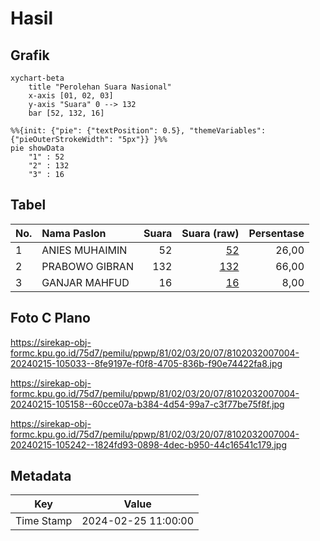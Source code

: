 # Hasil

## Grafik

```mermaid
xychart-beta
    title "Perolehan Suara Nasional"
    x-axis [01, 02, 03]
    y-axis "Suara" 0 --> 132
    bar [52, 132, 16]
```

```mermaid
%%{init: {"pie": {"textPosition": 0.5}, "themeVariables": {"pieOuterStrokeWidth": "5px"}} }%%
pie showData
    "1" : 52
    "2" : 132
    "3" : 16
```

## Tabel

| No. | Nama Paslon    | Suara | Suara (raw) | Persentase |
|:--- |:-------------- | -----:| -----------:| ----------:|
| 1   | ANIES MUHAIMIN | 52    | [52][p-1]   | 26,00      |
| 2   | PRABOWO GIBRAN | 132   | [132][p-2]  | 66,00      |
| 3   | GANJAR MAHFUD  | 16    | [16][p-3]   | 8,00       |


[p-1]: https://github.com/gigit-pemilu/pemilu-2024/blob/main/pilpres/hitung-suara/sub/81-maluku/sub/02-maluku-tenggara/sub/03-kei-besar/sub/2007-depur/sub/004-tps/sub/paslon-1.txt
[p-2]: https://github.com/gigit-pemilu/pemilu-2024/blob/main/pilpres/hitung-suara/sub/81-maluku/sub/02-maluku-tenggara/sub/03-kei-besar/sub/2007-depur/sub/004-tps/sub/paslon-2.txt
[p-3]: https://github.com/gigit-pemilu/pemilu-2024/blob/main/pilpres/hitung-suara/sub/81-maluku/sub/02-maluku-tenggara/sub/03-kei-besar/sub/2007-depur/sub/004-tps/sub/paslon-3.txt

## Foto C Plano

https://sirekap-obj-formc.kpu.go.id/75d7/pemilu/ppwp/81/02/03/20/07/8102032007004-20240215-105033--8fe9197e-f0f8-4705-836b-f90e74422fa8.jpg

https://sirekap-obj-formc.kpu.go.id/75d7/pemilu/ppwp/81/02/03/20/07/8102032007004-20240215-105158--60cce07a-b384-4d54-99a7-c3f77be75f8f.jpg

https://sirekap-obj-formc.kpu.go.id/75d7/pemilu/ppwp/81/02/03/20/07/8102032007004-20240215-105242--1824fd93-0898-4dec-b950-44c16541c179.jpg


## Metadata

| Key        | Value               |
| ---------- | ------------------- |
| Time Stamp | 2024-02-25 11:00:00 |



